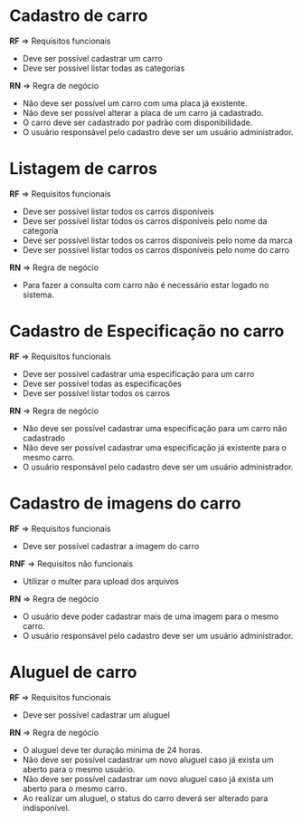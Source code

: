 # Cadastro de carro
**RF** => Requisitos funcionais

- Deve ser possível cadastrar um carro
- Deve ser possível listar todas as categorias

**RN** => Regra de negócio

- Não deve ser possível um carro com uma placa já existente.
- Não deve ser possível alterar a placa de um carro já cadastrado.
- O carro deve ser cadastrado por padrão com disponibilidade.
- O usuário responsável pelo cadastro deve ser um usuário administrador. 

# Listagem de carros

**RF** => Requisitos funcionais

- Deve ser possível listar todos os carros disponíveis
- Deve ser possível listar todos os carros disponíveis pelo nome da categoria
- Deve ser possível listar todos os carros disponíveis pelo nome da marca
- Deve ser possível listar todos os carros disponíveis pelo nome do carro

**RN** => Regra de negócio

- Para fazer a consulta com carro não é necessário estar logado no sistema.

# Cadastro de Especificação no carro

**RF** => Requisitos funcionais

- Deve ser possível cadastrar uma especificação para um carro
- Deve ser possível todas as especificações
- Deve ser possível listar todos os carros

**RN** => Regra de negócio

- Não deve ser possível cadastrar uma especificação para um carro não cadastrado
- Não deve ser possível cadastrar uma especificação já existente para o mesmo carro.
- O usuário responsável pelo cadastro deve ser um usuário administrador. 


# Cadastro de imagens do carro

**RF** => Requisitos funcionais

- Deve ser possível cadastrar a imagem do carro

**RNF** => Requisitos não funcionais

- Utilizar o multer para upload dos arquivos

**RN** => Regra de negócio

- O usuário deve poder cadastrar mais de uma imagem para o mesmo carro.
- O usuário responsável pelo cadastro deve ser um usuário administrador. 

# Aluguel de carro 

**RF** => Requisitos funcionais

- Deve ser possível cadastrar um aluguel

**RN** => Regra de negócio

- O aluguel deve ter duração mínima de 24 horas.
- Não deve ser possível cadastrar um novo aluguel caso já exista um aberto para o mesmo usuário.
- Não deve ser possível cadastrar um novo aluguel caso já exista um aberto para o mesmo carro.
- Ao realizar um aluguel, o status do carro deverá ser alterado para indisponível.